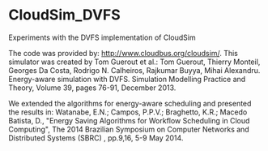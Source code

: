 CloudSim_DVFS
=============

Experiments with the DVFS implementation of CloudSim

The code was provided by: http://www.cloudbus.org/cloudsim/.
This simulator was created by Tom Guerout et al.:
Tom Guerout, Thierry Monteil, Georges Da Costa, Rodrigo N. Calheiros, Rajkumar Buyya, Mihai Alexandru. Energy-aware simulation with DVFS. Simulation Modelling Practice and Theory, Volume 39, pages 76-91, December 2013.

We extended the algorithms for energy-aware scheduling and presented the results in:
Watanabe, E.N.; Campos, P.P.V.; Braghetto, K.R.; Macedo Batista, D., "Energy Saving Algorithms for Workflow Scheduling in Cloud Computing", The 2014 Brazilian Symposium on Computer Networks and Distributed Systems (SBRC) , pp.9,16, 5-9 May 2014.


